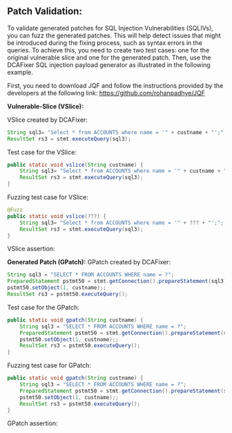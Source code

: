 
## Patch Validation:

To validate generated patches for SQL Injection Vulnerabilities (SQLIVs), you can fuzz the generated patches. This will help detect issues that might be introduced during the fixing process, such as syntax errors in the queries. To achieve this, you need to create two test cases: one for the original vulnerable slice and one for the generated patch. Then, use the DCAFixer SQL injection payload generator as illustrated in the following example.

First, you need to download JQF and follow the instructions provided by the developers at the following link:
https://github.com/rohanpadhye/JQF

**Vulnerable-Slice (VSlice):**

VSlice created by DCAFixer:
```java
String sql3= "Select * from ACCOUNTS where name = '" + custname + "';";;//sig: q,s,v
ResultSet rs3 = stmt.executeQuery(sql3);
```

Test case for the VSlice:
```java
public static void vslice(String custname) {
	String sql3= "Select * from ACCOUNTS where name = '" + custname + "';";;//sig: q,s,v
	ResultSet rs3 = stmt.executeQuery(sql3);
}
```

Fuzzing test case for VSlice:
```java
@Fuzz
public static void vslice(???) {
	String sql3= "Select * from ACCOUNTS where name = '" + ??? + "';";
	ResultSet rs3 = stmt.executeQuery(sql3);
}
```
VSlice assertion:


**Generated Patch (GPatch):**
GPatch created by DCAFixer:
```java
String sql3 = "SELECT * FROM ACCOUNTS WHERE name = ?";			
PreparedStatement pstmt50 = stmt.getConnection().prepareStatement(sql3);
pstmt50.setObject(1, custname);;
ResultSet rs3 = pstmt50.executeQuery();
```

Test case for the GPatch:
```java
public static void gpatch(String custname) {
	String sql3 = "SELECT * FROM ACCOUNTS WHERE name = ?";	
	PreparedStatement pstmt50 = stmt.getConnection().prepareStatement(sql3);
	pstmt50.setObject(1, custname);;
	ResultSet rs3 = pstmt50.executeQuery();
}
```
Fuzzing test case for GPatch:
```java
public static void gpatch(String custname) {
	String sql3 = "SELECT * FROM ACCOUNTS WHERE name = ?";	
	PreparedStatement pstmt50 = stmt.getConnection().prepareStatement(sql3);
	pstmt50.setObject(1, custname);;
	ResultSet rs3 = pstmt50.executeQuery();
}
```
GPatch assertion:

